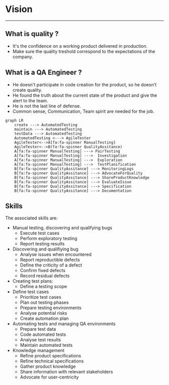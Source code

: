 # Vision
---

## What is quality ? 

- It's the confidence on a working product delivered in production.
- Make sure the quality treshold correspond to the expectations of the company.

## What is a QA Engineer ?

- He doesn't participate in code creation for the product, so he doesn't create quality.
- He found the truth about the current state of the product and give the alert to the team.
- He is not the last line of defense.
- Common sense, Communication, Team spirit are needed for the job.



```mermaid
graph LR
    create ---> AutomatedTesting
    maintain ---> AutomatedTesting
    testData ---> AutomatedTesting
    AutomatedTesting <---> AgileTester
    AgileTester<-->A[fa:fa-spinner ManualTesting]
    AgileTester<-->B(fa:fa-spinner QualityAssitance)
    A[fa:fa-spinner ManualTesting] ---> PairTesting
    A[fa:fa-spinner ManualTesting] --->  Investigation
    A[fa:fa-spinner ManualTesting] --->  Exploration
    A[fa:fa-spinner ManualTesting] --->  TestPlanification
    B[fa:fa-spinner QualityAssitance] ---> MonitoringLogs
    B[fa:fa-spinner QualityAssitance] ---> AdvocateForQuality
    B[fa:fa-spinner QualityAssitance] ---> ShareProductKnowledge
    B[fa:fa-spinner QualityAssitance] ---> EvaluateIssue
    B[fa:fa-spinner QualityAssitance] ---> Specification
    B[fa:fa-spinner QualityAssitance] ---> Documentation
```


## Skills
The associated skills are:
- Manual testing, discovering and qualifying bugs
  - Execute test cases
  - Perform exploratory testing
  - Report testing results
- Discovering and qualifiying bug
  - Analyse issues when encountered
  - Report reproductible defects
  - Define the criticity of a defect
  - Confirm fixed defects
  - Record residual defects
- Creating test plans: 
  - Define a testing scope
- Define test cases
  - Prioritize test cases
  - Plan out testing phases
  - Prepare testing environments
  - Analyse potential risks
  - Create automation plan
- Automating tests and managing QA environments
  - Prepare test data
  - Code automated tests
  - Analyse test results
  - Maintain automated tests
- Knowledge management
  - Refine product specifications
  - Refine technical specifications
  - Gather product knowledge
  - Share information with relevant stakeholders
  - Advocate for user-centricity

